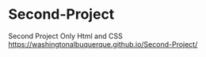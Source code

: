 # Second-Project
Second Project Only Html and CSS
https://washingtonalbuquerque.github.io/Second-Project/
